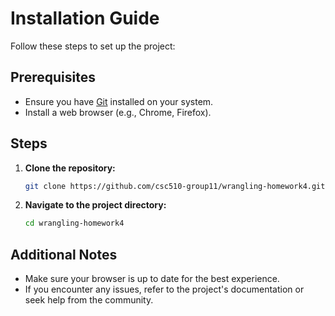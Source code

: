 # Installation Guide

Follow these steps to set up the project:

## Prerequisites

- Ensure you have [Git](https://git-scm.com/) installed on your system.
- Install a web browser (e.g., Chrome, Firefox).

## Steps

1. **Clone the repository:**

    ```sh
    git clone https://github.com/csc510-group11/wrangling-homework4.git
    ```

2. **Navigate to the project directory:**

    ```sh
    cd wrangling-homework4
    ```


## Additional Notes

- Make sure your browser is up to date for the best experience.
- If you encounter any issues, refer to the project's documentation or seek help from the community.

